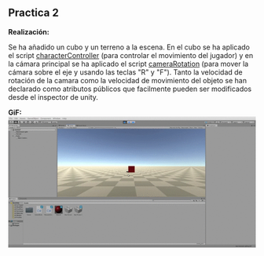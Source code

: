 ﻿## Practica 2


**Realización:**

Se ha añadido un cubo y un terreno a la escena. En el cubo se ha aplicado el script [characterController](scripts/CharacterController.cs) (para controlar el movimiento del jugador) y en la cámara principal se ha aplicado el script [cameraRotation](scripts/CameraRotation.cs) (para mover la cámara sobre el eje y  usando las teclas "R" y "F").
Tanto la velocidad de rotación de la camara como la velocidad de movimiento del objeto se han declarado como atributos públicos que facilmente pueden ser modificados desde el inspector de unity.

**GiF:**
![enter image description here](https://raw.githubusercontent.com/alu0101040882/PracticasInterfacesInteligentes/master/Practica2/GIF/P2unity.gif)

